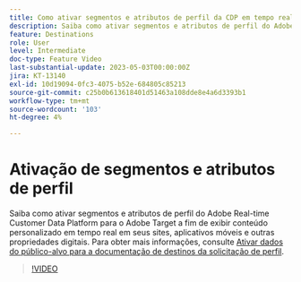 ```yaml
---
title: Como ativar segmentos e atributos de perfil da CDP em tempo real do Adobe para o Adobe Target?
description: Saiba como ativar segmentos e atributos de perfil do Adobe Real-time Customer Data Platform para o Adobe Target a fim de exibir conteúdo personalizado em tempo real em seus sites, aplicativos móveis e outras propriedades digitais.
feature: Destinations
role: User
level: Intermediate
doc-type: Feature Video
last-substantial-update: 2023-05-03T00:00:00Z
jira: KT-13140
exl-id: 10d19094-0fc3-4075-b52e-684805c85213
source-git-commit: c25b0b613618401d51463a108dde8e4a6d3393b1
workflow-type: tm+mt
source-wordcount: '103'
ht-degree: 4%

---
```


# Ativação de segmentos e atributos de perfil

Saiba como ativar segmentos e atributos de perfil do Adobe Real-time Customer Data Platform para o Adobe Target a fim de exibir conteúdo personalizado em tempo real em seus sites, aplicativos móveis e outras propriedades digitais. Para obter mais informações, consulte [Ativar dados do público-alvo para a documentação de destinos da solicitação de perfil](https://experienceleague.adobe.com/docs/experience-platform/destinations/ui/activate/activate-profile-request-destinations.html).


>[!VIDEO](https://video.tv.adobe.com/v/3419036/?learn=on)
